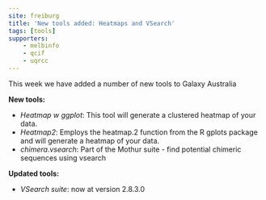 ```yaml
---
site: freiburg
title: 'New tools added: Heatmaps and VSearch'
tags: [tools]
supporters:
    - melbinfo
    - qcif
    - uqrcc
---
```

This week we have added a number of new tools to Galaxy Australia

**New tools:**
* *Heatmap w ggplot*: This tool will generate a clustered heatmap of your data.
* *Heatmap2*: Employs the heatmap.2 function from the R gplots package and will generate a heatmap of your data.
* *chimera.vsearch*: Part of the Mothur suite - find potential chimeric sequences using vsearch

**Updated tools:**
* *VSearch suite*: now at version 2.8.3.0
